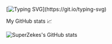 [![Typing SVG](https://readme-typing-svg.demolab.com?font=Fira+Code&weight=600&pause=1000&color=E41616&random=false&width=435&lines=Hello+there+%F0%9F%91%8B%F0%9F%8F%BB;I+am+a+small+creator;That+likes+making+awesome+things!)](https://git.io/typing-svg)




My GitHub stats 📈



![SuperZekes's GitHub stats](https://github-readme-stats.vercel.app/api?username=SuperZekes&theme=dark&show_icons=true)
